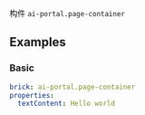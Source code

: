 构件 `ai-portal.page-container`

## Examples

### Basic

```yaml preview
brick: ai-portal.page-container
properties:
  textContent: Hello world
```
